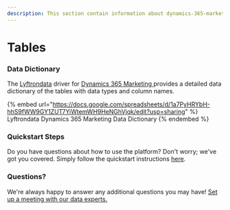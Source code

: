 ```yaml
---
description: This section contain information about dynamics-365-marketing connector tables information
---
```


# Tables

### Data Dictionary

The [Lyftrondata](https://www.lyftrondata.com/) driver for [Dynamics 365 Marketing](https://www.lyftrondata.com/integration/dynamics-365-marketing/)[ ](https://www.lyftrondata.com/integration/dynamics-365-marketing/)provides a detailed data dictionary of the tables with data types and column names.

{% embed url="https://docs.google.com/spreadsheets/d/1a7PyHRYbH-hhS9fWW9GY1ZUT7YiWtemWH9HeNGhVjqk/edit?usp=sharing" %}
Lyftrondata Dynamics 365 Marketing Data Dictionary
{% endembed %}

### Quickstart Steps

Do you have questions about how to use the platform? Don't worry; we've got you covered. Simply follow the quickstart instructions [here](../../../../quickstart-steps.md).

### Questions? <a href="#questions" id="questions"></a>

We're always happy to answer any additional questions you may have! [Set up a meeting with our data experts.](https://www.lyftrondata.com/book-a-meeting/)

